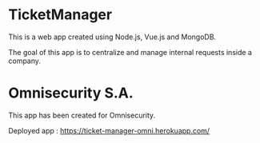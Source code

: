 # TicketManager
This is a web app created using Node.js, Vue.js and MongoDB.

The goal of this app is to centralize and manage internal requests inside a company.

# Omnisecurity S.A.
This app has been created for Omnisecurity.

Deployed app : https://ticket-manager-omni.herokuapp.com/
